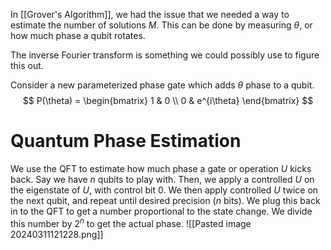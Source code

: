 In [[Grover's Algorithm]], we had the issue that we needed a way to estimate the number of solutions $M$. This can be done by measuring $\theta$, or how much phase a qubit rotates.

The inverse Fourier transform is something we could possibly use to figure this out.

Consider a new parameterized phase gate which adds $\theta$ phase to a qubit.
$$
P(\theta) = \begin{bmatrix}
1 & 0 \\
0 & e^{i\theta}
\end{bmatrix}
$$
# Quantum Phase Estimation
We use the QFT to estimate how much phase a gate or operation $U$ kicks back. Say we have $n$ qubits to play with. Then, we apply a controlled $U$ on the eigenstate of $U$, with control bit 0. We then apply controlled $U$ twice on the next qubit, and repeat until desired precision ($n$ bits).
We plug this back in to the QFT to get a number proportional to the state change. We divide this number by $2^n$ to get the actual phase.
![[Pasted image 20240311121228.png]]